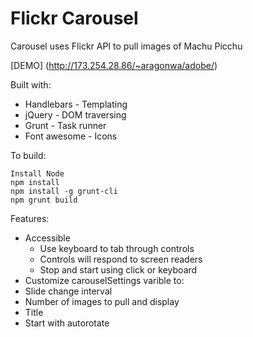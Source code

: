 # Flickr Carousel

Carousel uses Flickr API to pull images of Machu Picchu

[DEMO] (http://173.254.28.86/~aragonwa/adobe/)

Built with:
- Handlebars - Templating
- jQuery - DOM traversing
- Grunt - Task runner
- Font awesome - Icons

To build:
```shell
Install Node
npm install
npm install -g grunt-cli
npm grunt build
```

Features:
- Accessible
  - Use keyboard to tab through controls
  - Controls will respond to screen readers
  - Stop and start using click or keyboard
- Customize carouselSettings varible to:
 - Slide change interval
 - Number of images to pull and display
 - Title
 - Start with autorotate
